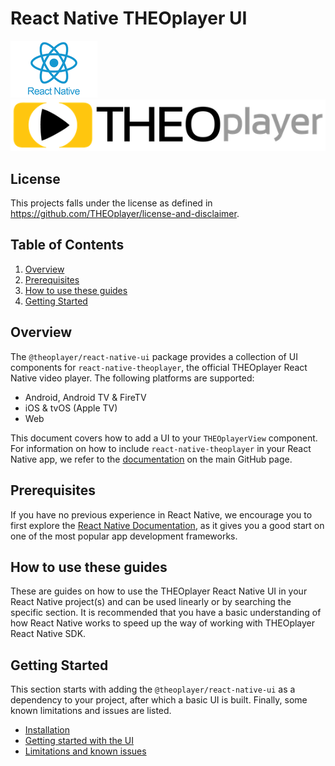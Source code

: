 # React Native THEOplayer UI

![](./doc/logo-react-native.png) ![](./doc/logo-theo.png)

## License

This projects falls under the license as defined in https://github.com/THEOplayer/license-and-disclaimer.

## Table of Contents

1. [Overview](#overview)
2. [Prerequisites](#prerequisites)
3. [How to use these guides](#how-to-use-these-guides)
4. [Getting Started](#getting-started)

## Overview

The `@theoplayer/react-native-ui` package provides a collection of UI components
for `react-native-theoplayer`, the official THEOplayer React Native video player.
The following platforms are supported:

- Android, Android TV & FireTV
- iOS & tvOS (Apple TV)
- Web

This document covers how to add a UI to your `THEOplayerView` component. For information on
how to include `react-native-theoplayer` in your React Native app, we refer to the
[documentation](https://github.com/THEOplayer/react-native-theoplayer) on the main GitHub page.

## Prerequisites

If you have no previous experience in React Native, we encourage you to first explore the
[React Native Documentation](https://reactnative.dev/docs/getting-started),
as it gives you a good start on one of the most popular app development frameworks.

## How to use these guides

These are guides on how to use the THEOplayer React Native UI in your React Native project(s) and can be used
linearly or by searching the specific section. It is recommended that you have a basic understanding of how
React Native works to speed up the way of working with THEOplayer React Native SDK.

## Getting Started

This section starts with adding the `@theoplayer/react-native-ui` as a dependency to your project,
after which a basic UI is built.
Finally, some known limitations and issues are listed.

- [Installation](./doc/installation.md)
- [Getting started with the UI](./doc/ui.md)
- [Limitations and known issues](./doc/limitations.md)
